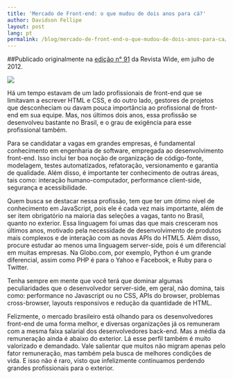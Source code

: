 ```yaml
---
title: 'Mercado de Front-end: o que mudou de dois anos para cá?'
author: Davidson Fellipe
layout: post
lang: pt
permalink: /blog/mercado-de-front-end-o-que-mudou-de-dois-anos-para-ca/
---
```


##Publicado originalmente na [edição n° 91](http://www.revistawide.com.br/index.php/2012/7) da Revista Wide, em julho de 2012.

![][jekyll]

[jekyll]: /assets/img/revista-wide-front-end-made-in-brazil.png

Há um tempo estavam de um lado profissionais de front-end que se limitavam a escrever HTML e CSS, e do outro lado, gestores de projetos que desconheciam ou davam pouca importância ao profissional de front-end em sua equipe. Mas, nos últimos dois anos, essa profissão se desenvolveu bastante no Brasil, e o grau de exigência para esse profissional também.

Para se candidatar a vagas em grandes empresas, é fundamental conhecimento em engenharia de software, empregada ao desenvolvimento front-end. Isso inclui ter boa noção de organização de código-fonte, modelagem, testes automatizados, refatoração, versionamento e garantia de qualidade. Além disso, é importante ter conhecimento de outras áreas, tais como: interação humano-computador, performance client-side, segurança e acessibilidade.

Quem busca se destacar nessa profissão, tem que ter um ótimo nível de conhecimento em JavaScript, pois ele é cada vez mais importante, além de ser item obrigatório na maioria das seleções a vagas, tanto no Brasil, quanto no exterior. Essa linguagem foi umas das que mais cresceram nos últimos anos, motivado pela necessidade de desenvolvimento de produtos mais complexos e de interação com as novas APIs do HTML5. Além disso, procure estudar ao menos uma linguagem server-side, pois é um diferencial em muitas empresas. Na Globo.com, por exemplo, Python é um grande diferencial, assim como PHP é para o Yahoo e Facebook, e Ruby para o Twitter.

Tenha sempre em mente que você terá que dominar algumas peculiaridades que o desenvolvedor server-side, em geral, não domina, tais como: performance no Javascript ou no CSS, APIs do browser, problemas cross-browser, layouts responsivos e redução da quantidade de HTML.

Felizmente, o mercado brasileiro está olhando para os desenvolvedores front-end de uma forma melhor, e diversas organizações já os remuneram com a mesma faixa salarial dos desenvolvedores back-end. Mas a média da remuneração ainda é abaixo do exterior. Lá esse perfil também é muito valorizado e demandado. Vale salientar que muitos não migram apenas pelo fator remuneração, mas também pela busca de melhores condições de vida. E isso não é raro, visto que infelizmente continuamos perdendo grandes profissionais para o exterior.